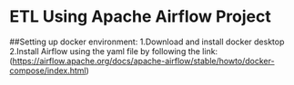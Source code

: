 # ETL Using Apache Airflow Project

##Setting up docker environment:
1.Download and install docker desktop
2.Install Airflow using the yaml file by following the link:(https://airflow.apache.org/docs/apache-airflow/stable/howto/docker-compose/index.html)

